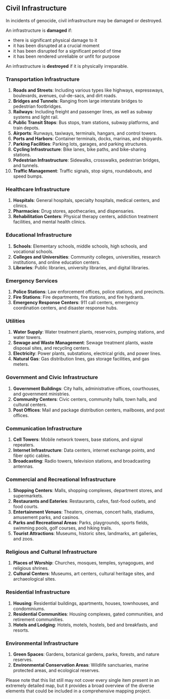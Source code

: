 ## Civil Infrastructure

In incidents of genocide, civil infrastructure may be damaged or destroyed.

An infrastructure is **damaged** if:

* there is significant physical damage to it
* it has been disrupted at a crucial moment
* it has been disrupted for a significant period of time
* it has been rendered unreliable or unfit for purpose

An infrastructure is **destroyed** if it is physically irreparable.

### Transportation Infrastructure

1. **Roads and Streets**: Including various types like highways, expressways, boulevards, avenues, cul-de-sacs, and dirt roads.
2. **Bridges and Tunnels**: Ranging from large interstate bridges to pedestrian footbridges.
3. **Railways**: Including freight and passenger lines, as well as subway systems and light rail.
4. **Public Transit Stops**: Bus stops, tram stations, subway platforms, and train depots.
5. **Airports**: Runways, taxiways, terminals, hangars, and control towers.
6. **Ports and Harbors**: Container terminals, docks, marinas, and shipyards.
7. **Parking Facilities**: Parking lots, garages, and parking structures.
8. **Cycling Infrastructure**: Bike lanes, bike paths, and bike-sharing stations.
9. **Pedestrian Infrastructure**: Sidewalks, crosswalks, pedestrian bridges, and tunnels.
10. **Traffic Management**: Traffic signals, stop signs, roundabouts, and speed bumps.

### Healthcare Infrastructure

1. **Hospitals**: General hospitals, specialty hospitals, medical centers, and clinics.
2. **Pharmacies**: Drug stores, apothecaries, and dispensaries.
3. **Rehabilitation Centers**: Physical therapy centers, addiction treatment facilities, and mental health clinics.

### Educational Infrastructure

1. **Schools**: Elementary schools, middle schools, high schools, and vocational schools.
2. **Colleges and Universities**: Community colleges, universities, research institutions, and online education centers.
3. **Libraries**: Public libraries, university libraries, and digital libraries.

### Emergency Services

1. **Police Stations**: Law enforcement offices, police stations, and precincts.
2. **Fire Stations**: Fire departments, fire stations, and fire hydrants.
3. **Emergency Response Centers**: 911 call centers, emergency coordination centers, and disaster response hubs.

### Utilities

1. **Water Supply**: Water treatment plants, reservoirs, pumping stations, and water towers.
2. **Sewage and Waste Management**: Sewage treatment plants, waste disposal sites, and recycling centers.
3. **Electricity**: Power plants, substations, electrical grids, and power lines.
4. **Natural Gas**: Gas distribution lines, gas storage facilities, and gas meters.

### Government and Civic Infrastructure

1. **Government Buildings**: City halls, administrative offices, courthouses, and government ministries.
2. **Community Centers**: Civic centers, community halls, town halls, and cultural centers.
3. **Post Offices**: Mail and package distribution centers, mailboxes, and post offices.

### Communication Infrastructure

1. **Cell Towers**: Mobile network towers, base stations, and signal repeaters.
2. **Internet Infrastructure**: Data centers, internet exchange points, and fiber optic cables.
3. **Broadcasting**: Radio towers, television stations, and broadcasting antennas.

### Commercial and Recreational Infrastructure

1. **Shopping Centers**: Malls, shopping complexes, department stores, and supermarkets.
2. **Restaurants and Eateries**: Restaurants, cafes, fast-food outlets, and food courts.
3. **Entertainment Venues**: Theaters, cinemas, concert halls, stadiums, amusement parks, and casinos.
4. **Parks and Recreational Areas**: Parks, playgrounds, sports fields, swimming pools, golf courses, and hiking trails.
5. **Tourist Attractions**: Museums, historic sites, landmarks, art galleries, and zoos.

### Religious and Cultural Infrastructure

1. **Places of Worship**: Churches, mosques, temples, synagogues, and religious shrines.
2. **Cultural Centers**: Museums, art centers, cultural heritage sites, and archaeological sites.

### Residential Infrastructure

1. **Housing**: Residential buildings, apartments, houses, townhouses, and condominiums.
2. **Residential Communities**: Housing complexes, gated communities, and retirement communities.
3. **Hotels and Lodging**: Hotels, motels, hostels, bed and breakfasts, and resorts.

### Environmental Infrastructure

1. **Green Spaces**: Gardens, botanical gardens, parks, forests, and nature reserves.
2. **Environmental Conservation Areas**: Wildlife sanctuaries, marine protected areas, and ecological reserves.

Please note that this list still may not cover every single item present in an extremely detailed map, but it provides a broad overview of the diverse elements that could be included in a comprehensive mapping project.
